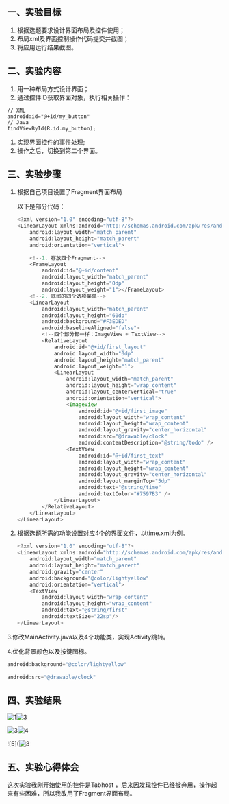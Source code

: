 ## 一、实验目标

1. 根据选题要求设计界面布局及控件使用；
2. 布局xml及界面控制操作代码提交并截图；
3. 将应用运行结果截图。

## 二、实验内容

1. 用一种布局方式设计界面；
2. 通过控件ID获取界面对象，执行相关操作：

```
// XML
android:id="@+id/my_button"
// Java
findViewById(R.id.my_button);
```

1. 实现界面控件的事件处理;
2. 操作之后，切换到第二个界面。

## 三、实验步骤

1. 根据自己项目设置了Fragment界面布局

   以下是部分代码：

   ```java
   <?xml version="1.0" encoding="utf-8"?>
   <LinearLayout xmlns:android="http://schemas.android.com/apk/res/android"
       android:layout_width="match_parent"
       android:layout_height="match_parent"
       android:orientation="vertical">
      
       <!--1. 存放四个Fragment-->
       <FrameLayout
           android:id="@+id/content"
           android:layout_width="match_parent"
           android:layout_height="0dp"
           android:layout_weight="1"></FrameLayout>
       <!--2. 底部的四个选项菜单-->
       <LinearLayout
           android:layout_width="match_parent"
           android:layout_height="60dp"
           android:background="#F3EDED"
           android:baselineAligned="false">
           <!--四个部分都一样：ImageView + TextView-->
           <RelativeLayout
               android:id="@+id/first_layout"
               android:layout_width="0dp"
               android:layout_height="match_parent"
               android:layout_weight="1">
               <LinearLayout
                   android:layout_width="match_parent"
                   android:layout_height="wrap_content"
                   android:layout_centerVertical="true"
                   android:orientation="vertical">
                   <ImageView
                       android:id="@+id/first_image"
                       android:layout_width="wrap_content"
                       android:layout_height="wrap_content"
                       android:layout_gravity="center_horizontal"
                       android:src="@drawable/clock"
                       android:contentDescription="@string/todo" />
                   <TextView
                       android:id="@+id/first_text"
                       android:layout_width="wrap_content"
                       android:layout_height="wrap_content"
                       android:layout_gravity="center_horizontal"
                       android:layout_marginTop="5dp"
                       android:text="@string/time"
                       android:textColor="#7597B3" />
               </LinearLayout>
           </RelativeLayout>
       </LinearLayout>
   </LinearLayout>
   
   ```

   

2. 根据选题所需的功能设置对应4个的界面文件，以time.xml为例。

   ```java
   <?xml version="1.0" encoding="utf-8"?>
   <LinearLayout xmlns:android="http://schemas.android.com/apk/res/android"
       android:layout_width="match_parent"
       android:layout_height="match_parent"
       android:gravity="center"
       android:background="@color/lightyellow"
       android:orientation="vertical">
       <TextView
           android:layout_width="wrap_content"
           android:layout_height="wrap_content"
           android:text="@string/first"
           android:textSize="22sp"/>
   </LinearLayout>
   ```

3.修改MainActivity.java以及4个功能类，实现Activity跳转。

4.优化背景颜色以及按键图标。

```java
android:background="@color/lightyellow"
    
android:src="@drawable/clock"
```

## 四、实验结果

![1](https://github.com/BBsan13/android-labs-2020/blob/master/students/net1814080903139/lab4_1.PNG)![3](https://github.com/BBsan13/android-labs-2020/blob/master/students/net1814080903139/lab4_2.PNG)

![3](https://github.com/BBsan13/android-labs-2020/blob/master/students/net1814080903139/lab4_3.PNG)![4](https://github.com/BBsan13/android-labs-2020/blob/master/students/net1814080903139/lab4_4.PNG)



![5](![3](https://github.com/BBsan13/android-labs-2020/blob/master/students/net1814080903139/lab3.PNG)

## 五、实验心得体会

这次实验我刚开始使用的控件是Tabhost ，后来因发现控件已经被弃用，操作起来有些困难，所以我改用了Fragment界面布局。

